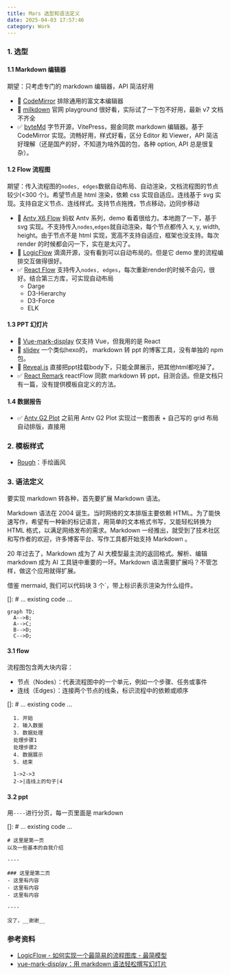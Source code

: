 ```yaml
---
title: Mars 选型和语法定义
date: 2025-04-03 17:57:46
category: Work
---
```


### 1. 选型

#### 1.1 Markdown 编辑器

期望：只考虑专门的 markdown 编辑器，API 简洁好用

- 🔴 [CodeMirror](https://codemirror.net/)
  排除通用的富文本编辑器
- 🔴 [milkdown](https://milkdown.dev/)
  官网 playground 很好看，实际试了一下包不好用，最新 v7 文档不齐全
- ✅ [byteMd](https://bytemd.js.org/)
  字节开源，VitePress，掘金同款 markdown 编辑器。基于 CodeMirror 实现。流畅好用，样式好看，区分 Editor 和 Viewer，API 简洁好理解（还是国产的好，不知道为啥外国的包，各种 option, API 总是很复杂）。

#### 1.2 Flow 流程图

期望：传入流程图的`nodes, edges`数据自动布局、自动渲染，文档流程图的节点较少(<300 个)。希望节点是 html 渲染，依赖 css 实现自适应。连线基于 svg 实现。支持自定义节点、连线样式。支持节点拖拽，节点移动，边同步移动

- 🔴 [Antv X6 Flow](https://x6.antv.antgroup.com/)
  蚂蚁 Antv 系列，demo 看着很给力。本地跑了一下，基于 svg 实现。不支持传入`nodes`,`edges`就自动渲染，每个节点都传入 x, y, width, height。由于节点不是 html 实现，宽高不支持自适应，框架也没支持。每次 render 的时候都会闪一下，实在是太闪了。
- 🔴 [LogicFlow](https://site.logic-flow.cn/)
  滴滴开源，没有看到可以自动布局的。但是它 demo 里的流程编排交互做得很好。
- ✅ [React Flow](https://reactflow.nodejs.cn/learn)
  支持传入`nodes, edges`，每次重新render的时候不会闪，很好。结合第三方库，可实现自动布局
  - Darge
  - D3-Hierarchy
  - D3-Force
  - ELK

#### 1.3 PPT 幻灯片

- 🔴 [Vue-mark-display](https://github.com/Jinjiang/vue-mark-display)
仅支持 Vue，但我用的是 React
- 🔴 [slidev](https://cn.sli.dev/)
一个类似hexo的， markdown 转 ppt 的博客工具，没有单独的 npm 包。
- 🔴 [Reveal.js](https://revealjs.com/react/)
直接把ppt挂载body下，只能全屏展示，把其他html都吃掉了。
- ✅ [React Remark](https://reactflow.nodejs.cn/learn/tutorials/slide-shows-with-react-flow)
reactFlow 同款 markdown 转 ppt，目测合适。但是文档只有一篇，没有提供模板自定义的方法。


#### 1.4 数据报告

- ✅ [Antv G2 Plot]()
  之前用 Antv G2 Plot 实现过一套图表 + 自己写的 grid 布局自动排版，直接用

### 2. 模板样式

- [Rough](https://github.com/rough-stuff/rough)：手绘画风

### 3. 语法定义

要实现 markdown 转各种，首先要扩展 Markdown 语法。

Markdown 语法在 2004 诞生。当时网络的文本排版主要依赖 HTML。为了能快速写作，希望有一种新的标记语言，用简单的文本格式书写，又能轻松转换为 HTML 格式，以满足网络发布的需求。Markdown 一经推出，就受到了技术社区和写作者的欢迎，许多博客平台、写作工具都开始支持 Markdown 。

20 年过去了，Markdown 成为了 AI 大模型最主流的返回格式。解析、编辑 markdown 成为 AI 工具链中重要的一环。Markdown 语法需要扩展吗？不管怎样，做这个应用就得扩展。

借鉴 mermaid, 我们可以代码块 3 个`，带上标识表示渲染为什么组件。

[]: # ... existing code ...
```mermaid
graph TD;
  A-->B;
  A-->C;
  B-->D;
  C-->D;
```

#### 3.1 flow

流程图包含两大块内容：

- 节点（Nodes）：代表流程图中的一个单元，例如一个步骤、任务或事件
- 连线（Edges）：连接两个节点的线条，标识流程中的依赖或顺序

[]: # ... existing code ...
```flow
  1. 开始
  2. 输入数据
  3. 数据处理
  处理步骤1
  处理步骤2
  4. 数据展示
  5. 结束

  1->2->3
  2->|连线上的句子|4
```

#### 3.2 ppt

用`----`进行分页，每一页里面是 markdown

[]: # ... existing code ...
```ppt
# 这里是第一页
以及一些基本的自我介绍

----

### 这里是第二页
- 这里有内容
- 这里有内容
- 这里有内容

----

没了，__谢谢__
```

### 参考资料

- [LogicFlow - 如何实现一个最简易的流程图库 - 最简模型](https://juejin.cn/post/7451223580595421234)
- [vue-mark-display：用 markdown 语法轻松撰写幻灯片](https://jiongks.name/blog/introducing-vue-mark-display)
